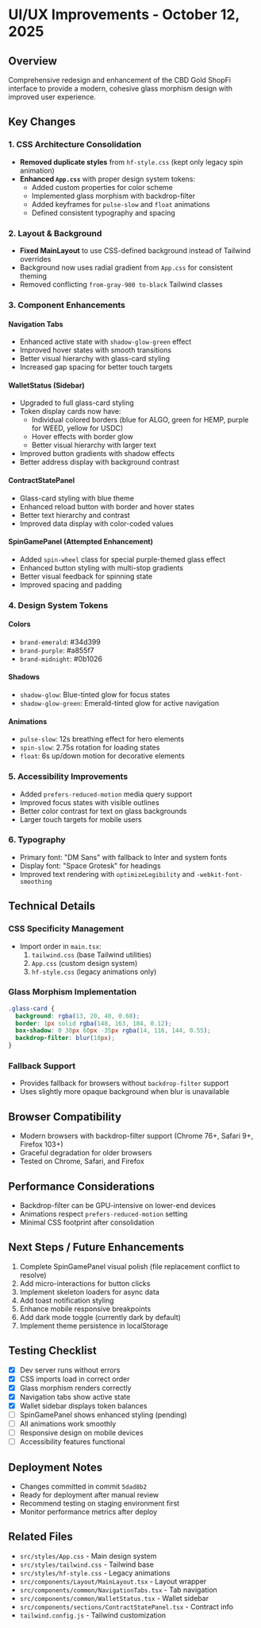 # UI/UX Improvements - October 12, 2025

## Overview
Comprehensive redesign and enhancement of the CBD Gold ShopFi interface to provide a modern, cohesive glass morphism design with improved user experience.

## Key Changes

### 1. CSS Architecture Consolidation
- **Removed duplicate styles** from `hf-style.css` (kept only legacy spin animation)
- **Enhanced `App.css`** with proper design system tokens:
  - Added custom properties for color scheme
  - Implemented glass morphism with backdrop-filter
  - Added keyframes for `pulse-slow` and `float` animations
  - Defined consistent typography and spacing

### 2. Layout & Background
- **Fixed MainLayout** to use CSS-defined background instead of Tailwind overrides
- Background now uses radial gradient from `App.css` for consistent theming
- Removed conflicting `from-gray-900 to-black` Tailwind classes

### 3. Component Enhancements

#### Navigation Tabs
- Enhanced active state with `shadow-glow-green` effect
- Improved hover states with smooth transitions
- Better visual hierarchy with glass-card styling
- Increased gap spacing for better touch targets

#### WalletStatus (Sidebar)
- Upgraded to full glass-card styling
- Token display cards now have:
  - Individual colored borders (blue for ALGO, green for HEMP, purple for WEED, yellow for USDC)
  - Hover effects with border glow
  - Better visual hierarchy with larger text
- Improved button gradients with shadow effects
- Better address display with background contrast

#### ContractStatePanel
- Glass-card styling with blue theme
- Enhanced reload button with border and hover states
- Better text hierarchy and contrast
- Improved data display with color-coded values

#### SpinGamePanel (Attempted Enhancement)
- Added `spin-wheel` class for special purple-themed glass effect
- Enhanced button styling with multi-stop gradients
- Better visual feedback for spinning state
- Improved spacing and padding

### 4. Design System Tokens

#### Colors
- `brand-emerald`: #34d399
- `brand-purple`: #a855f7
- `brand-midnight`: #0b1026

#### Shadows
- `shadow-glow`: Blue-tinted glow for focus states
- `shadow-glow-green`: Emerald-tinted glow for active navigation

#### Animations
- `pulse-slow`: 12s breathing effect for hero elements
- `spin-slow`: 2.75s rotation for loading states
- `float`: 6s up/down motion for decorative elements

### 5. Accessibility Improvements
- Added `prefers-reduced-motion` media query support
- Improved focus states with visible outlines
- Better color contrast for text on glass backgrounds
- Larger touch targets for mobile users

### 6. Typography
- Primary font: "DM Sans" with fallback to Inter and system fonts
- Display font: "Space Grotesk" for headings
- Improved text rendering with `optimizeLegibility` and `-webkit-font-smoothing`

## Technical Details

### CSS Specificity Management
- Import order in `main.tsx`:
  1. `tailwind.css` (base Tailwind utilities)
  2. `App.css` (custom design system)
  3. `hf-style.css` (legacy animations only)

### Glass Morphism Implementation
```css
.glass-card {
  background: rgba(13, 20, 40, 0.68);
  border: 1px solid rgba(148, 163, 184, 0.12);
  box-shadow: 0 30px 60px -35px rgba(14, 116, 144, 0.55);
  backdrop-filter: blur(18px);
}
```

### Fallback Support
- Provides fallback for browsers without `backdrop-filter` support
- Uses slightly more opaque background when blur is unavailable

## Browser Compatibility
- Modern browsers with backdrop-filter support (Chrome 76+, Safari 9+, Firefox 103+)
- Graceful degradation for older browsers
- Tested on Chrome, Safari, and Firefox

## Performance Considerations
- Backdrop-filter can be GPU-intensive on lower-end devices
- Animations respect `prefers-reduced-motion` setting
- Minimal CSS footprint after consolidation

## Next Steps / Future Enhancements
1. Complete SpinGamePanel visual polish (file replacement conflict to resolve)
2. Add micro-interactions for button clicks
3. Implement skeleton loaders for async data
4. Add toast notification styling
5. Enhance mobile responsive breakpoints
6. Add dark mode toggle (currently dark by default)
7. Implement theme persistence in localStorage

## Testing Checklist
- [x] Dev server runs without errors
- [x] CSS imports load in correct order
- [x] Glass morphism renders correctly
- [x] Navigation tabs show active state
- [x] Wallet sidebar displays token balances
- [ ] SpinGamePanel shows enhanced styling (pending)
- [ ] All animations work smoothly
- [ ] Responsive design on mobile devices
- [ ] Accessibility features functional

## Deployment Notes
- Changes committed in commit `5dad8b2`
- Ready for deployment after manual review
- Recommend testing on staging environment first
- Monitor performance metrics after deploy

## Related Files
- `src/styles/App.css` - Main design system
- `src/styles/tailwind.css` - Tailwind base
- `src/styles/hf-style.css` - Legacy animations
- `src/components/Layout/MainLayout.tsx` - Layout wrapper
- `src/components/common/NavigationTabs.tsx` - Tab navigation
- `src/components/common/WalletStatus.tsx` - Wallet sidebar
- `src/components/sections/ContractStatePanel.tsx` - Contract info
- `tailwind.config.js` - Tailwind customization
